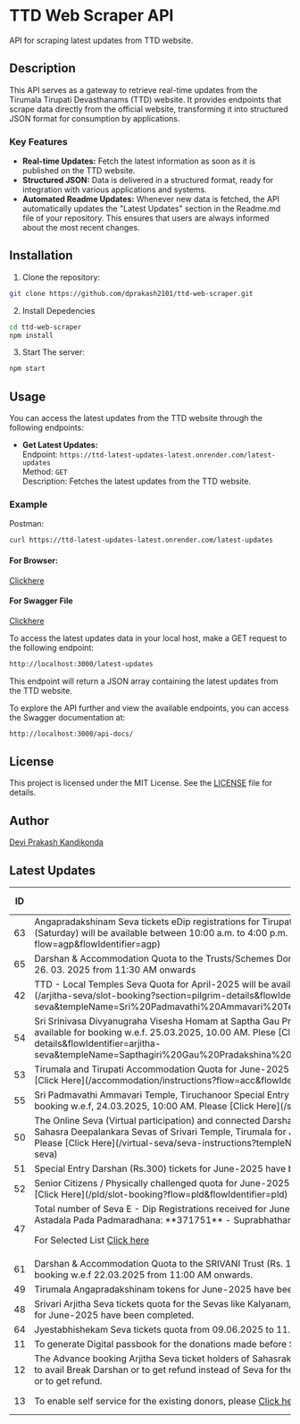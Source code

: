 # TTD Web Scraper API

API for scraping latest updates from TTD website.

## Description

This API serves as a gateway to retrieve real-time updates from the Tirumala Tirupati Devasthanams (TTD) website. It provides endpoints that scrape data directly from the official website, transforming it into structured JSON format for consumption by applications.

### Key Features

- **Real-time Updates:** Fetch the latest information as soon as it is published on the TTD website.
- **Structured JSON:** Data is delivered in a structured format, ready for integration with various applications and systems.
- **Automated Readme Updates:** Whenever new data is fetched, the API automatically updates the "Latest Updates" section in the Readme.md file of your repository. This ensures that users are always informed about the most recent changes.

## Installation

1. Clone the repository:

```bash
git clone https://github.com/dprakash2101/ttd-web-scraper.git
```

2. Install Depedencies

```bash
cd ttd-web-scraper
npm install
```

3. Start The server:

```bash
npm start
```



## Usage

You can access the latest updates from the TTD website through the following endpoints:

- **Get Latest Updates:**  
  Endpoint: `https://ttd-latest-updates-latest.onrender.com/latest-updates`  
  Method: `GET`  
  Description: Fetches the latest updates from the TTD website.

### Example
Postman:
```bash
curl https://ttd-latest-updates-latest.onrender.com/latest-updates
```
#### For Browser:
 [Clickhere](https://ttd-latest-updates-latest.onrender.com/latest-updates)

 #### For Swagger File
 [Clickhere](https://ttd-latest-updates-latest.onrender.com/api-docs/)


To access the latest updates data in your local host, make a GET request to the following endpoint:

```bash
http://localhost:3000/latest-updates
```
This endpoint will return a JSON array containing the latest updates from the TTD website.

To explore the API further and view the available endpoints, you can access the Swagger documentation at:

```bash
http://localhost:3000/api-docs/
```

## License

This project is licensed under the MIT License. See the [LICENSE](LICENSE) file for details.

## Author

[Devi Prakash Kandikonda](https://github.com/dprakash2101)

## Latest Updates
<table><thead><tr><th>ID</th><th>Data</th><th>CTA</th><th>Is Internal Redirection</th><th>Redirection Link</th></tr></thead><tbody><tr><td>63</td><td>Angapradakshinam Seva tickets eDip registrations for Tirupati (Urban and Rural) and Tirumala locals (only) for 05.04.2025 (Saturday) will be available between 10:00 a.m. to 4:00 p.m. on 03.04.2025.Please [Click Here](/agp/dashboard?flow=agp&flowIdentifier=agp)</td><td>AGP Local</td><td>true</td><td>N/A</td></tr><tr><td>65</td><td>Darshan & Accommodation Quota to the Trusts/Schemes Donors for the month of JUNE–2025 will be available for booking w.e.f 26. 03. 2025 from 11:30 AM onwards</td><td>Trusts/Schemes Donors</td><td>null</td><td>N/A</td></tr><tr><td>42</td><td>TTD - Local Temples Seva Quota for April-2025 will be available for booking w.e.f 25.03.2025 at 10:00 AM. Please [Click Here](/arjitha-seva/slot-booking?section=pilgrim-details&flowIdentifier=arjitha-seva&templeName=Sri%20Padmavathi%20Ammavari%20Temple&sevaName=All)</td><td>local temples</td><td>true</td><td>N/A</td></tr><tr><td>54</td><td>Sri Srinivasa Divyanugraha Visesha Homam at Saptha Gau Pradhakshina shala, Alipiri Tickets for the month of April-2025 will be available for booking w.e.f. 25.03.2025, 10.00 AM. Plese [Click Here](/arjitha-seva/slot-booking?section=pilgrim-details&flowIdentifier=arjitha-seva&templeName=Sapthagiri%20Gau%20Pradakshina%20Shala&sevaName=Sri%20Srinivasa%20Divyaanugraha%20Homam)</td><td>Homam</td><td>true</td><td>N/A</td></tr><tr><td>53</td><td>Tirumala and Tirupati Accommodation Quota for June-2025 will be available for booking w.e.f. 24.03.2025, 03:00 PM. Please [Click Here](/accommodation/instructions?flow=acc&flowIdentifier=acc)</td><td>ACC</td><td>true</td><td>N/A</td></tr><tr><td>55</td><td>Sri Padmavathi Ammavari Temple, Tiruchanoor Special Entry Darshan (Rs. 200/-) tickets for April-2025 will be available for booking w.e.f, 24.03.2025, 10:00 AM. Please [Click Here](/spat/slot-booking?flow=spat&flowIdentifier=spat)</td><td>SED (PAT)</td><td>true</td><td>N/A</td></tr><tr><td>50</td><td>The Online Seva (Virtual participation) and connected Darshan quota for Kalyanothsavam, Unjal Seva, Arjitha Brahmotsavam & Sahasra Deepalankara Sevas of Srivari Temple, Tirumala for June-2025 will be available for booking w.e.f. 21.03.2025, 3:00 PM. Please [Click Here](/virtual-seva/seva-instructions?templeName=Srivari%20Temple&flowIdentifier=virtual-seva&flow=virtual-seva)</td><td>Virtual Seva</td><td>true</td><td>N/A</td></tr><tr><td>51</td><td>Special Entry Darshan (Rs.300) tickets for June-2025 have been completed.</td><td>SED (SRI TT)</td><td>null</td><td>N/A</td></tr><tr><td>52</td><td>Senior Citizens / Physically challenged quota for June-2025 will be available for booking w.e.f. 22.03.2025, 3:00 PM. Please [Click Here](/pld/slot-booking?flow=pld&flowIdentifier=pld)</td><td>PLD</td><td>true</td><td>N/A</td></tr><tr><td>47</td><td>Total number of Seva E - Dip Registrations received for June-2025 :
- Thomalaseva: **390809**
- Archana: **386008**
- Astadala Pada Padmaradhana: **371751**
- Suprabhatham: **427006**

For Selected List [Click here](https://ttdevasthanams.ap.gov.in/misc/images/v4/2025_03_20_EDIP_SELECTIONS.pdf)</td><td>EDIP</td><td>false</td><td>N/A</td></tr><tr><td>61</td><td>Darshan & Accommodation Quota to the SRIVANI Trust (Rs. 10,000/-) donors for the month of JUNE – 2025 will be available for booking w.e.f 22.03.2025 from 11:00 AM onwards.</td><td>SRIVANI TRUST</td><td>null</td><td>N/A</td></tr><tr><td>49</td><td>Tirumala Angapradakshinam tokens for June-2025 have been completed.</td><td>APD</td><td>null</td><td>N/A</td></tr><tr><td>48</td><td>Srivari Arjitha Seva tickets quota for the Sevas like Kalyanam, Unjal Seva, Arjitha Brahmotsavam, and Sahasra Deepalankara Seva for June-2025 have been completed.</td><td>Arjitha Seva</td><td>null</td><td>N/A</td></tr><tr><td>64</td><td>Jyestabhishekam Seva tickets quota from 09.06.2025 to 11.06.2025 have been completed.</td><td>Jyestabhishekam</td><td>null</td><td>N/A</td></tr><tr><td>11</td><td>To generate Digital passbook for the donations made before September 2016, please [click here](https://tirupatibalaji.ap.gov.in/#/donorPassbook)</td><td>N/A</td><td>null</td><td>N/A</td></tr><tr><td>12</td><td>The Advance booking Arjitha Seva ticket holders of Sahasrakalasabhishekam, Vishesha Pooja, Nijapada darshanam are requested to avail Break Darshan or to get refund instead of Seva for their booking made in advance. Please [click here](https://arjithaseva.tirupatibalaji.ap.gov.in/#/) to avail break darshan or to get refund.</td><td>N/A</td><td>null</td><td>N/A</td></tr><tr><td>13</td><td>To enable self service for the existing    donors, please [Click here](https://tirupatibalaji.ap.gov.in/#/donorSelfservice) </td><td>donor self service</td><td>null</td><td>N/A</td></tr></tbody></table>
